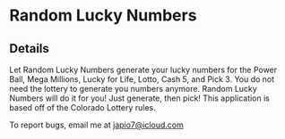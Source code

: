 # Random Lucky Numbers

## Details
Let Random Lucky Numbers generate your lucky numbers for the Power Ball, Mega Millions, Lucky for Life, Lotto, Cash 5, and Pick 3. You do not
need the lottery to generate you numbers anymore. Random Lucky Numbers will do it for you! Just generate, then pick! This application is
based off of the Colorado Lottery rules.

To report bugs, email me at japio7@icloud.com
